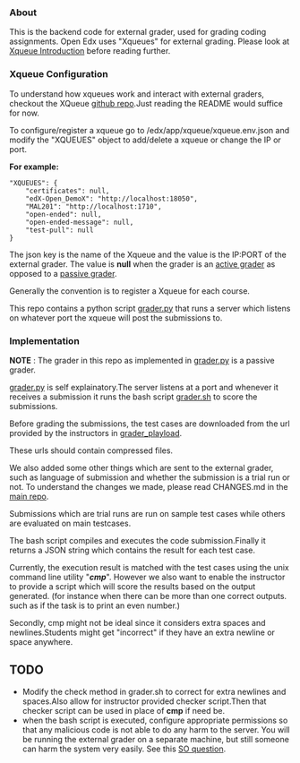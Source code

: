 ### About

This is the backend code for external grader, used for grading coding assignments.
Open Edx uses "Xqueues" for external grading.
Please look at [Xqueue Introduction](http://edx-partner-course-staff.readthedocs.org/en/latest/exercises_tools/external_graders.html) before reading further.

### Xqueue Configuration
To understand how xqueues work and interact with external graders, checkout the
XQueue [github repo](https://github.com/edx/xqueue).Just reading the README would suffice for now.

To configure/register a xqueue go to /edx/app/xqueue/xqueue.env.json and modify the "XQUEUES" object to add/delete a xqueue or change the IP or port.

**For example:**
```
"XQUEUES": {
    "certificates": null,
    "edX-Open_DemoX": "http://localhost:18050",
    "MAL201": "http://localhost:1710",
    "open-ended": null,
    "open-ended-message": null,
    "test-pull": null
}  
```
The json key is the name of the Xqueue and the value is the IP:PORT of the external grader. The value is **null** when the grader is an [active grader](https://github.com/edx/xqueue#active-graders) as opposed to a [passive grader](https://github.com/edx/xqueue#passive-graders).

Generally the convention is to register a Xqueue for each course.

This repo contains a python script [grader.py](grader.py) that runs a server which listens on whatever port the xqueue will post the submissions to.

### Implementation

**NOTE** : The grader in this repo as implemented in [grader.py](grader.py) is a passive grader.

[grader.py](grader.py) is self explainatory.The server listens at a port and whenever it receives a submission it runs the bash script [grader.sh](grader.sh) to score the submissions.

Before grading the submissions, the test cases are downloaded from the url provided by the instructors in [grader_playload](http://edx-partner-course-staff.readthedocs.org/en/latest/exercises_tools/external_graders.html#create-a-code-response-problem).

These urls should contain compressed files.

We also added some other things which are sent to the external grader, such as language of submission and whether the submission is a trial run or not.
To understand the changes we made, please read CHANGES.md in the [main repo](https://github.com/shubhdev/openedx).

Submissions which are trial runs are run on sample test cases while others are evaluated on main testcases.

The bash script compiles and executes the code submission.Finally it returns a JSON string which contains the result for each test case.

Currently, the execution result is matched with the test cases using the unix command line utility "***cmp***".
However we also want to enable the instructor to provide a script which will score the results based on the output generated. (for instance when there can be more than one correct outputs. such as if the task is to print an even number.)

Secondly, cmp might not be ideal since it considers extra spaces and newlines.Students might get "incorrect" if they have an extra newline or space anywhere.

## TODO
* Modify the check method in grader.sh to correct for extra newlines and spaces.Also allow for instructor provided checker script.Then that checker script can be used in place of **cmp** if need be.
* when the bash script is executed, configure appropriate permissions so that any malicious code  is not able to do any harm to the server. You will be running the external grader on a separate machine, but still someone can harm the system very easily.
See this [SO question](http://stackoverflow.com/questions/478898/how-to-execute-a-command-and-get-output-of-command-within-c).
